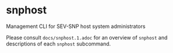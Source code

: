 # snphost
Management CLI for SEV-SNP host system administrators

Please consult `docs/snphost.1.adoc` for an overview of `snphost` and
descriptions of each `snphost` subcommand.
